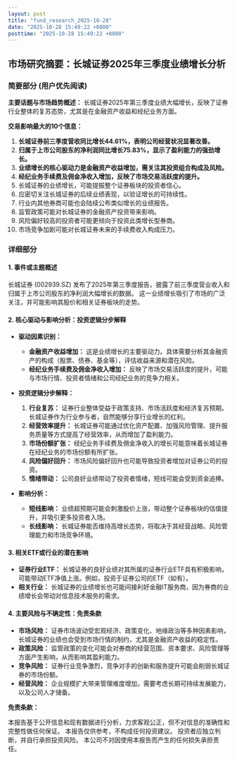 ```yaml
---
layout: post
title: "fund_research_2025-10-28"
date: "2025-10-28 15:49:22 +0800"
posttime: "2025-10-28 15:49:22 +0800"
---
```


## 市场研究摘要：长城证券2025年三季度业绩增长分析

### 简要部分 (用户优先阅读)

**主要话题与市场趋势概述：** 长城证券2025年第三季度业绩大幅增长，反映了证券行业整体的复苏态势，尤其是在金融资产收益和经纪业务方面。

**交易影响最大的10个信息：**

1.  **长城证券前三季度营收同比增长44.61%，表明公司经营状况显著改善。**
2.  **归属于上市公司股东的净利润同比增长75.83%，显示了盈利能力的强劲增长。**
3.  **业绩增长的核心驱动力是金融资产收益增加，需关注其投资组合构成及风险。**
4.  **经纪业务手续费及佣金净收入增加，反映了市场交易活跃度的提升。**
5.  长城证券的业绩增长，可能提振整个证券板块的投资者信心。
6.  应密切关注长城证券的后续业绩表现，以验证增长的可持续性。
7.  行业内其他券商可能也会陆续公布类似增长的业绩报告。
8.  监管政策可能对长城证券的金融资产投资带来影响。
9.  风险偏好较高的投资者可能更倾向于投资此类增长型券商。
10. 市场竞争加剧可能对长城证券未来的手续费收入构成压力。

### 详细部分

#### 1. 事件或主题概述

长城证券 (002939.SZ) 发布了2025年第三季度报告，披露了前三季度营业收入和归属于上市公司股东的净利润大幅增长的数据。 这一业绩增长吸引了市场的广泛关注，并可能影响其股价和相关证券板块的走势。

#### 2. 核心驱动与影响分析：投资逻辑分步解释

*   **驱动因素识别：**
    *   **金融资产收益增加：**  这是业绩增长的主要驱动力。具体需要分析其金融资产的构成（股票、债券、基金等），评估收益来源和潜在风险。
    *   **经纪业务手续费及佣金净收入增加：** 反映了市场交易活跃度的提升，可能与市场行情、投资者情绪和公司经纪业务的竞争力相关。

*   **投资逻辑分步解释：**
    1.  **行业复苏：** 证券行业整体受益于政策支持、市场活跃度和经济复苏预期。长城证券作为行业参与者，自然能够分享行业增长的红利。
    2.  **经营效率提升：**  长城证券可能通过优化资产配置、加强风险管理、提升服务质量等方式提高了经营效率，从而增加了盈利能力。
    3.  **市场份额扩张：**  经纪业务手续费及佣金净收入的增长可能意味着长城证券在经纪业务的市场份额有所扩张。
    4.  **风险偏好回升：** 市场风险偏好回升也可能导致投资者增加对证券公司的投资。
    5.  **情绪带动：** 公司良好业绩带动了投资者情绪，短线可能会受到资金追捧。

*   **影响分析：**
    *   **短线影响：**  业绩超预期可能会刺激股价上涨，带动整个证券板块的估值提升，并吸引更多投资者入场。
    *   **长线影响：**  长城证券能否维持高增长态势，将取决于其经营战略、风险管理能力和市场竞争环境。

#### 3. 相关ETF或行业的潜在影响

*   **证券行业ETF：** 长城证券的良好业绩对其所属的证券行业ETF具有积极影响，可能带动ETF净值上涨。例如，投资于证券公司的ETF（如有）。
*   **相关行业：** 长城证券的业绩增长也可能间接利好金融IT服务商，因为券商的业绩增长会带动对信息技术服务的需求。

#### 4. 主要风险与不确定性：免责条款

*   **市场风险：** 证券市场波动受宏观经济、政策变化、地缘政治等多种因素影响，长城证券的业绩也会受到市场行情的制约，尤其是金融资产收益的稳定性。
*   **政策风险：** 监管政策的变化可能会对券商的经营范围、资本要求、风险管理等方面产生影响，从而影响其盈利能力。
*   **竞争风险：** 证券行业竞争激烈，竞争对手的创新和服务提升可能会削弱长城证券的市场份额。
*   **经营风险：** 企业规模扩大带来管理难度增加，需要考虑长期可持续发展能力，以及公司人才储备。

**免责条款：**

本报告基于公开信息和现有数据进行分析，力求客观公正，但不对信息的准确性和完整性做任何保证。 本报告仅供参考，不构成任何投资建议。 投资者应独立判断，并自行承担投资风险。 本公司不对因使用本报告而产生的任何损失承担责任。